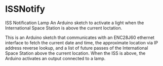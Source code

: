 ISSNotify
=========

ISS Notification Lamp
An Arduino sketch to activate a light when the International 
Space Station is above the current loctation.

This is an Arduino sketch that communicates with an ENC28J60 ethernet interface to fetch the current date and time, the approximate 
location via IP address reverse lookup, and a list of future passes of
 the International Space Station above the current location. When the
 ISS is above, the Arduino activates an output connected to a lamp.
